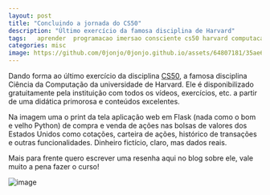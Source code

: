 ```yaml
---
layout: post
title: "Concluindo a jornada do CS50"
description: "Último exercício da famosa disciplina de Harvard"
tags:   aprender  programacao imersao consciente cs50 harvard computacao computerscience curso flask code dev  python
categories: misc
image: https://github.com/0jonjo/0jonjo.github.io/assets/64807181/35ae6c38-2855-44c4-9c40-bdc888178909
---
```


Dando forma ao último exercício da disciplina [CS50](https://cs50.harvard.edu/college/2023/spring/), a famosa disciplina Ciência da Computação da universidade de Harvard. Ele é disponibilizado gratuitamente pela instituição com todos os vídeos, exercícios, etc. a partir de uma didática primorosa e conteúdos excelentes.

Na imagem uma o print da tela aplicação web em Flask (nada como o bom e velho Python) de compra e venda de ações nas bolsas de valores dos Estados Unidos como cotações, carteira de ações, histórico de transações e outras funcionalidades. Dinheiro fictício, claro, mas dados reais.

Mais para frente quero escrever uma resenha aqui no blog sobre ele, vale muito a pena fazer o curso!

![image](https://github.com/0jonjo/0jonjo.github.io/assets/64807181/35ae6c38-2855-44c4-9c40-bdc888178909)





